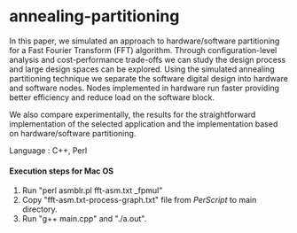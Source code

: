 # annealing-partitioning

In this paper, we simulated an approach to hardware/software partitioning for a Fast Fourier Transform (FFT) algorithm. Through configuration-level analysis and cost-performance trade-offs we can study the design process and large design spaces can be explored. Using the simulated annealing partitioning technique we separate the software digital design into hardware and software nodes. Nodes implemented in hardware run faster providing better efficiency and reduce load on the software block.

We also compare experimentally, the results for the straightforward implementation of the selected application and the implementation based on hardware/software partitioning.

Language : C++, Perl

#### Execution steps for Mac OS
1. Run "perl asmblr.pl fft-asm.txt _fpmul"
2. Copy "fft-asm.txt-process-graph.txt" file from _PerScript_ to main directory.
3. Run "g++ main.cpp" and "./a.out".
